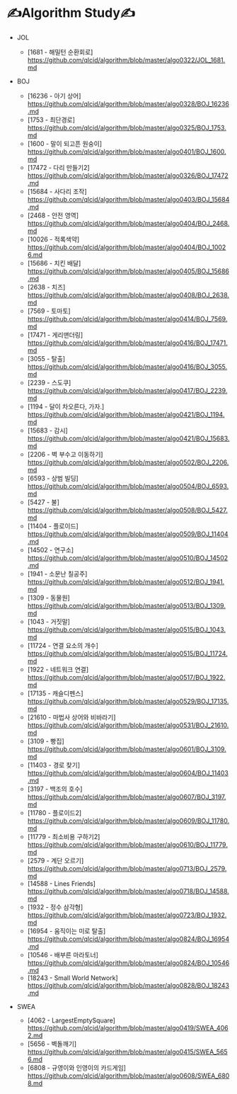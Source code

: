 # ✍Algorithm Study✍

- JOL

  - [1681 - 해밀턴 순환회로] https://github.com/qlcid/algorithm/blob/master/algo0322/JOL_1681.md

- BOJ

  - [16236 - 아기 상어] https://github.com/qlcid/algorithm/blob/master/algo0328/BOJ_16236.md
  - [1753 - 최단경로] https://github.com/qlcid/algorithm/blob/master/algo0325/BOJ_1753.md
  - [1600 - 말이 되고픈 원숭이] https://github.com/qlcid/algorithm/blob/master/algo0401/BOJ_1600.md
  - [17472 - 다리 만들기2] https://github.com/qlcid/algorithm/blob/master/algo0326/BOJ_17472.md
  - [15684 - 사다리 조작] https://github.com/qlcid/algorithm/blob/master/algo0403/BOJ_15684.md
  - [2468 - 안전 영역] https://github.com/qlcid/algorithm/blob/master/algo0404/BOJ_2468.md
  - [10026 - 적록색약] https://github.com/qlcid/algorithm/blob/master/algo0404/BOJ_10026.md
  - [15686 - 치킨 배달] https://github.com/qlcid/algorithm/blob/master/algo0405/BOJ_15686.md
  - [2638 - 치즈] https://github.com/qlcid/algorithm/blob/master/algo0408/BOJ_2638.md
  - [7569 - 토마토] https://github.com/qlcid/algorithm/blob/master/algo0414/BOJ_7569.md
  - [17471 - 게리맨더링] https://github.com/qlcid/algorithm/blob/master/algo0416/BOJ_17471.md
  - [3055 - 탈출] https://github.com/qlcid/algorithm/blob/master/algo0416/BOJ_3055.md
  - [2239 - 스도쿠] https://github.com/qlcid/algorithm/blob/master/algo0417/BOJ_2239.md
  - [1194 - 달이 차오른다, 가자.] https://github.com/qlcid/algorithm/blob/master/algo0421/BOJ_1194.md
  - [15683 - 감시] https://github.com/qlcid/algorithm/blob/master/algo0421/BOJ_15683.md
  - [2206 - 벽 부수고 이동하기] https://github.com/qlcid/algorithm/blob/master/algo0502/BOJ_2206.md
  - [6593 - 상범 빌딩] https://github.com/qlcid/algorithm/blob/master/algo0504/BOJ_6593.md
  - [5427 - 불] https://github.com/qlcid/algorithm/blob/master/algo0508/BOJ_5427.md
  - [11404 - 플로이드] https://github.com/qlcid/algorithm/blob/master/algo0509/BOJ_11404.md
  - [14502 - 연구소] https://github.com/qlcid/algorithm/blob/master/algo0510/BOJ_14502.md
  - [1941 - 소문난 칠공주] https://github.com/qlcid/algorithm/blob/master/algo0512/BOJ_1941.md
  - [1309 - 동물원] https://github.com/qlcid/algorithm/blob/master/algo0513/BOJ_1309.md
  - [1043 - 거짓말] https://github.com/qlcid/algorithm/blob/master/algo0515/BOJ_1043.md
  - [11724 - 연결 요소의 개수] https://github.com/qlcid/algorithm/blob/master/algo0515/BOJ_11724.md
  - [1922 - 네트워크 연결] https://github.com/qlcid/algorithm/blob/master/algo0517/BOJ_1922.md
  - [17135 - 캐슬디펜스] https://github.com/qlcid/algorithm/blob/master/algo0529/BOJ_17135.md
  - [21610 - 마법사 상어와 비바라기] https://github.com/qlcid/algorithm/blob/master/algo0531/BOJ_21610.md
  - [3109 - 빵집] https://github.com/qlcid/algorithm/blob/master/algo0601/BOJ_3109.md
  - [11403 - 경로 찾기] https://github.com/qlcid/algorithm/blob/master/algo0604/BOJ_11403.md
  - [3197 - 백조의 호수] https://github.com/qlcid/algorithm/blob/master/algo0607/BOJ_3197.md
  - [11780 - 플로이드2] https://github.com/qlcid/algorithm/blob/master/algo0609/BOJ_11780.md
  - [11779 - 최소비용 구하기2] https://github.com/qlcid/algorithm/blob/master/algo0610/BOJ_11779.md
  - [2579 - 계단 오르기] https://github.com/qlcid/algorithm/blob/master/algo0713/BOJ_2579.md
  - [14588 - Lines Friends] https://github.com/qlcid/algorithm/blob/master/algo0718/BOJ_14588.md
  - [1932 - 정수 삼각형] https://github.com/qlcid/algorithm/blob/master/algo0723/BOJ_1932.md
  - [16954 - 움직이는 미로 탈출] https://github.com/qlcid/algorithm/blob/master/algo0824/BOJ_16954.md
  - [10546 - 배부른 마라토너] https://github.com/qlcid/algorithm/blob/master/algo0824/BOJ_10546.md
  - [18243 - Small World Network] https://github.com/qlcid/algorithm/blob/master/algo0828/BOJ_18243.md

- SWEA
  - [4062 - LargestEmptySquare] https://github.com/qlcid/algorithm/blob/master/algo0419/SWEA_4062.md
  - [5656 - 벽돌깨기] https://github.com/qlcid/algorithm/blob/master/algo0415/SWEA_5656.md
  - [6808 - 규영이와 인영이의 카드게임] https://github.com/qlcid/algorithm/blob/master/algo0608/SWEA_6808.md
